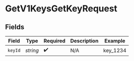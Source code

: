 # GetV1KeysGetKeyRequest


## Fields

| Field              | Type               | Required           | Description        | Example            |
| ------------------ | ------------------ | ------------------ | ------------------ | ------------------ |
| `keyId`            | *string*           | :heavy_check_mark: | N/A                | key_1234           |